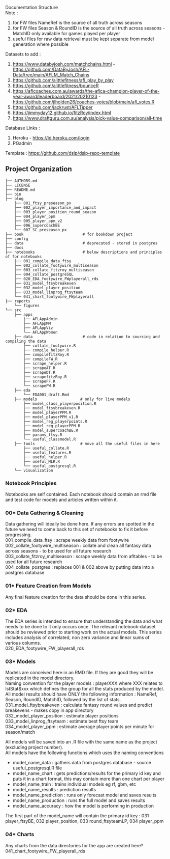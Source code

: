 
Documentation Structure  
Note : 
1. for FW files NameRef is the source of all truth across seasons    
2. for FW files Season & RoundID is the source of all truth across seasons - MatchID only available for games played per player
3. useful files for raw data retrieval must be kept separate from model generation where possible

Datasets to add :  
1. https://www.databyjosh.com/matchchains.html  -  https://github.com/DataByJosh/AFL-Data/tree/main/AFLM_Match_Chains  
2. https://github.com/alittlefitness/afl_play_by_play  
3. https://github.com/alittlefitness/bounceR  
4. https://aflcoaches.com.au/awards/the-aflca-champion-player-of-the-year-award/leaderboard/2021/20210123  - https://github.com/jlholden26/coaches-votes/blob/main/afl_votes.R  
5. https://github.com/jackrust/AFLTipper  
6. https://jimmyday12.github.io/fitzRoy/index.html  
7. https://www.draftguru.com.au/analysis/pick-value-comparison/all-time  

Database Links :
1. Heroku - https://id.heroku.com/login  
2. PGadmin  


Template : https://github.com/dslp/dslp-repo-template  

Project Organization
--------------------

    
    ├── AUTHORS.md  
    ├── LICENSE  
    ├── README.md  
    ├── bin  
    ├── blog
        ├── 001_ftsy_preseason_px
        ├── 002_player_importance_and_impact
        ├── 003_player_position_round_season
        ├── 004_player_ppm
        ├── 005_player_ppm_v2
        ├── 006_supercoachBE
        └── 007_SC_preseason_px   
    ├── book                          # for bookdown project        
    ├── config  
    ├── data                          # deprecated - stored in postgres                              
    ├── docs  
    ├── notebooks                     # below descriptions and principles of for notebooks  
        ├── 001_compile_data_ftsy
        ├── 002_collate_footywire_multiseason
        ├── 003_collate_fitzroy_multiseason
        ├── 004_collate_postgreSQL
        ├── 020_EDA_footywire_FWplayerall_rds
        ├── 031_model_ftsybreakeven
        ├── 032_model_player_position
        ├── 033_model_linprog_ftsyteam
        └── 041_chart_footywire_FWplayerall  
    ├── reports  
        └── figures  
    └── src  
        ├── apps  
            ├── AFLAppAdmin
            ├── AFLAppMM
            ├── AFLAppViz
            └── AFLAppWomen
        ├── data                      # code in relation to sourcing and compiling the data  
            ├── collate_footywire.R  
            ├── compile_helper.R  
            ├── compilefitzRoy.R              
            ├── compileFW.R  
            ├── scrape_helper.R  
            ├── scrapeAT.R  
            ├── scrapeDT.R  
            ├── scrapefitzRoy.R  
            ├── scrapeFF.R              
            └── scrapeFW.R          
        ├── eda  
            └── EDA001_draft.Rmd          
        ├── models                   # only for live models  
            ├── model_class_playerposition.R        
            ├── model_ftsybreakeven.R
            ├── model_playerPPM.R
            ├── model_playerPPM_v1.R
            ├── model_reg_playerpoints.R
            ├── model_reg_playerPPM.R
            ├── model_supercoachBE.R
            ├── params_ftsy.R
            └── useful_classmodel.R           
        ├── tools                    # move all the useful files in here
            ├── useful_collate.R
            ├── useful_features.R
            ├── useful_helper.R
            ├── useful_MLR.R
            └── useful_postgresql.R            
        └── visualization    
        
        


### Notebook Principles  
Notebooks are self contained.  Each notebook should contain an rmd file and test code for models and articles written within it.  


### 00* Data Gathering & Cleaning   
Data gathering will ideally be done here.  If any errors are spotted in the future we need to come back to this set of notebooks to fix it before progressing.  
001_compile_data_ftsy : scrape weekly data from footywire  
002_collate_footywire_multiseason : collate and clean all fantasy data across seasons - to be used for all future research  
003_collate_fitzroy_multiseason : scrape weekly data from afltables - to be used for all future research   
004_collate_postgres : replaces 001 & 002 above by putting data into a postgres database
  
  
### 01* Feature Creation from Models   
Any final feature creation for the data should be done in this series.  


### 02* EDA    
The EDA series is intended to ensure that understanding the data and what needs to be done to it only occurs once.  The relevant notebook-dataset should be reviewed prior to starting work on the actual models.  This series includes analysis of correlated, non zero variance and linear sums of various columns.  
020_EDA_footywire_FW_playerall_rds


### 03* Models  
Models are conceived here in an RMD file.  If they are good they will be replicated in the model directory.  
Naming convention for the player models : playerXXX where XXX relates to lstStat$xxx which defines the group for all the stats produced by the model.  
All model results should have ONLY the following information : NameRef, Season, RoundID, MatchID, followed by the list of stats.
031_model_ftsybreakeven : calculate fantasy round values and predict breakevens - makes copy in app directory   
032_model_player_position : estimate player positions  
033_model_linprog_ftsyteam : estimate best ftsy team  
034_model_player_ppm : estimate average player points per minute for season/match

All models will be saved into an .R file with the same name as the project (excluding project number).  
All models have the following functions which uses the naming conventions  
* model_name_data : gathers data from postgres database - source useful_postgresql.R file  
* model_name_chart : gets predictions/results for the primary id key and puts it in a chart format, this may contain more than one chart per player  
* model_name_train : trains individual models eg rf, gbm, etc
* model_name_results : prediction results
* model_name_prediction : runs only forecast model and saves results  
* model_name_production : runs the full model and saves results  
* model_name_accuracy : how the model is performing in production  

The first part of the model_name will contain the primary id key : 031 player_ftsyBE, 032 player_position, 033 round_ftsyteamLP, 034 player_ppm  


### 04* Charts  
Any charts from the data directories for the app are created here?  
041_chart_footywire_FW_playerall_rds  


